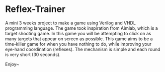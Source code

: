 # Reflex-Trainer

A mini 3 weeks project to make a game using Verilog and VHDL programming language.
The game took inspiration from Aimlab, which is a target shooting game. In this game you will be attempting to click on as many targets that appear on screen as possible.
This game aims to be a time-killer game for when you have nothing to do, while improving your eye-hand coordination (reflexes). 
The mechanism is simple and each round is very short (30 seconds).

Enjoy~
